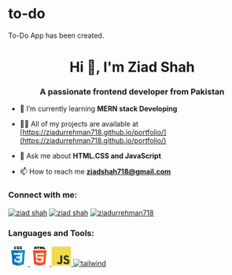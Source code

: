 # to-do
To-Do App has been created.
<h1 align="center">Hi 👋, I'm Ziad Shah</h1>
<h3 align="center">A passionate frontend developer from Pakistan</h3>

- 🌱 I’m currently learning **MERN stack Developing**

- 👨‍💻 All of my projects are available at [https://ziadurrehman718.github.io/portfolio/](https://ziadurrehman718.github.io/portfolio/)

- 💬 Ask me about **HTML.CSS and JavaScript**

- 📫 How to reach me **ziadshah718@gmail.com**

<h3 align="left">Connect with me:</h3>
<p align="left">
<a href="https://linkedin.com/in/ziad shah" target="blank"><img align="center" src="https://raw.githubusercontent.com/rahuldkjain/github-profile-readme-generator/master/src/images/icons/Social/linked-in-alt.svg" alt="ziad shah" height="30" width="40" /></a>
<a href="https://fb.com/ziad shah" target="blank"><img align="center" src="https://raw.githubusercontent.com/rahuldkjain/github-profile-readme-generator/master/src/images/icons/Social/facebook.svg" alt="ziad shah" height="30" width="40" /></a>
<a href="https://instagram.com/ziadurrehman718" target="blank"><img align="center" src="https://raw.githubusercontent.com/rahuldkjain/github-profile-readme-generator/master/src/images/icons/Social/instagram.svg" alt="ziadurrehman718" height="30" width="40" /></a>
</p>

<h3 align="left">Languages and Tools:</h3>
<p align="left"> <a href="https://www.w3schools.com/css/" target="_blank" rel="noreferrer"> <img src="https://raw.githubusercontent.com/devicons/devicon/master/icons/css3/css3-original-wordmark.svg" alt="css3" width="40" height="40"/> </a> <a href="https://www.w3.org/html/" target="_blank" rel="noreferrer"> <img src="https://raw.githubusercontent.com/devicons/devicon/master/icons/html5/html5-original-wordmark.svg" alt="html5" width="40" height="40"/> </a> <a href="https://developer.mozilla.org/en-US/docs/Web/JavaScript" target="_blank" rel="noreferrer"> <img src="https://raw.githubusercontent.com/devicons/devicon/master/icons/javascript/javascript-original.svg" alt="javascript" width="40" height="40"/> </a> <a href="https://tailwindcss.com/" target="_blank" rel="noreferrer"> <img src="https://www.vectorlogo.zone/logos/tailwindcss/tailwindcss-icon.svg" alt="tailwind" width="40" height="40"/> </a> </p>

